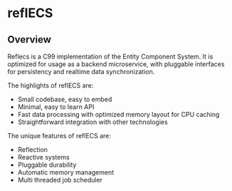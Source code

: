 # reflECS

## Overview
Reflecs is a C99 implementation of the Entity Component System. It is optimized for usage as a backend microservice, with pluggable interfaces for persistency and realtime data synchronization.

The highlights of reflECS are:
 - Small codebase, easy to embed
 - Minimal, easy to learn API
 - Fast data processing with optimized memory layout for CPU caching
 - Straightforward integration with other technologies

The unique features of reflECS are:
 - Reflection
 - Reactive systems
 - Pluggable durability
 - Automatic memory management
 - Multi threaded job scheduler
